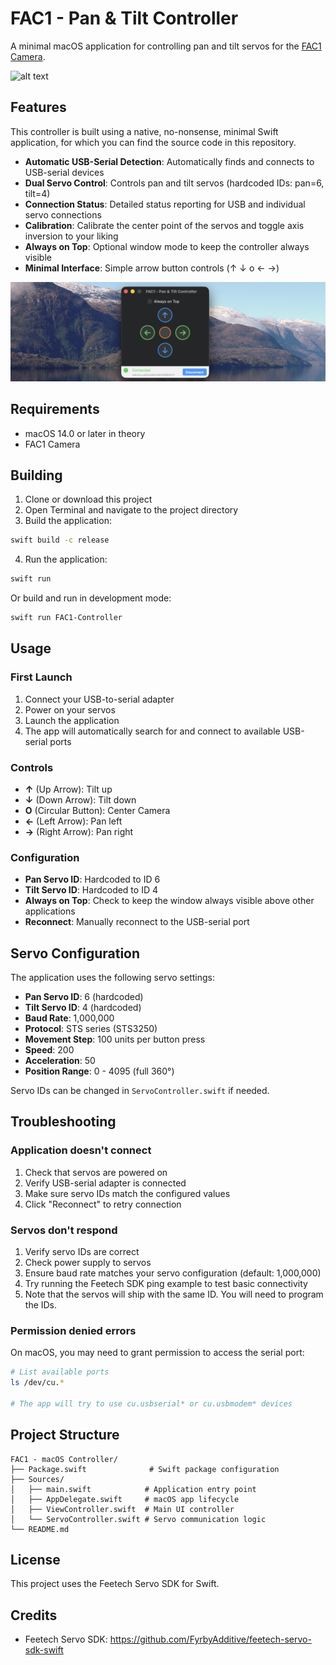 # FAC1 - Pan & Tilt Controller

A minimal macOS application for controlling pan and tilt servos for the [FAC1 Camera](https://www.printables.com/model/1463101-fac1-fyrby-additive-camera-1/).

![alt text](/Media/FAC1-Camera.png "FAC1 Camera")

## Features

This controller is built using a native, no-nonsense, minimal Swift application, for which you can find the source code in this repository.

- **Automatic USB-Serial Detection**: Automatically finds and connects to USB-serial devices
- **Dual Servo Control**: Controls pan and tilt servos (hardcoded IDs: pan=6, tilt=4)
- **Connection Status**: Detailed status reporting for USB and individual servo connections
- **Calibration**: Calibrate the center point of the servos and toggle axis inversion to your liking
- **Always on Top**: Optional window mode to keep the controller always visible
- **Minimal Interface**: Simple arrow button controls (↑ ↓ o ← →)

![alt text](/Media/FAC1-Controller-Banner.png "FAC1 Camera")

## Requirements

- macOS 14.0 or later in theory
- FAC1 Camera

## Building

1. Clone or download this project
2. Open Terminal and navigate to the project directory
3. Build the application:

```bash
swift build -c release
```

4. Run the application:

```bash
swift run
```

Or build and run in development mode:

```bash
swift run FAC1-Controller
```

## Usage

### First Launch

1. Connect your USB-to-serial adapter
2. Power on your servos
3. Launch the application
4. The app will automatically search for and connect to available USB-serial ports

### Controls

- **↑** (Up Arrow): Tilt up
- **↓** (Down Arrow): Tilt down
- **O** (Circular Button): Center Camera
- **←** (Left Arrow): Pan left
- **→** (Right Arrow): Pan right

### Configuration

- **Pan Servo ID**: Hardcoded to ID 6
- **Tilt Servo ID**: Hardcoded to ID 4
- **Always on Top**: Check to keep the window always visible above other applications
- **Reconnect**: Manually reconnect to the USB-serial port

## Servo Configuration

The application uses the following servo settings:

- **Pan Servo ID**: 6 (hardcoded)
- **Tilt Servo ID**: 4 (hardcoded)
- **Baud Rate**: 1,000,000
- **Protocol**: STS series (STS3250)
- **Movement Step**: 100 units per button press
- **Speed**: 200
- **Acceleration**: 50
- **Position Range**: 0 - 4095 (full 360°)

Servo IDs can be changed in `ServoController.swift` if needed.

## Troubleshooting

### Application doesn't connect

1. Check that servos are powered on
2. Verify USB-serial adapter is connected
3. Make sure servo IDs match the configured values
4. Click "Reconnect" to retry connection

### Servos don't respond

1. Verify servo IDs are correct
2. Check power supply to servos
3. Ensure baud rate matches your servo configuration (default: 1,000,000)
4. Try running the Feetech SDK ping example to test basic connectivity
5. Note that the servos will ship with the same ID. You will need to program the IDs.

### Permission denied errors

On macOS, you may need to grant permission to access the serial port:

```bash
# List available ports
ls /dev/cu.*

# The app will try to use cu.usbserial* or cu.usbmodem* devices
```

## Project Structure

```
FAC1 - macOS Controller/
├── Package.swift              # Swift package configuration
├── Sources/
│   ├── main.swift            # Application entry point
│   ├── AppDelegate.swift     # macOS app lifecycle
│   ├── ViewController.swift  # Main UI controller
│   └── ServoController.swift # Servo communication logic
└── README.md
```

## License

This project uses the Feetech Servo SDK for Swift.

## Credits

- Feetech Servo SDK: https://github.com/FyrbyAdditive/feetech-servo-sdk-swift

